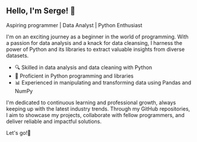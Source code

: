 ## Hello, I'm Serge! 👋

Aspiring programmer | Data Analyst | Python Enthusiast

I'm on an exciting journey as a beginner in the world of programming. With a passion for data analysis and a knack for data cleansing, I harness the power of Python and its libraries to extract valuable insights from diverse datasets.

- 🔍 Skilled in data analysis and data cleaning with Python
- 🐍 Proficient in Python programming and libraries
- 📊 Experienced in manipulating and transforming data using Pandas and NumPy

I'm dedicated to continuous learning and professional growth, always keeping up with the latest industry trends. Through my GitHub repositories, I aim to showcase my projects, collaborate with fellow programmers, and deliver reliable and impactful solutions.

Let's go!🚀
